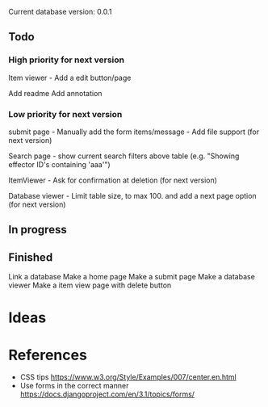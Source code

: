 Current database version: 0.0.1

## Todo
### High priority for next version
Item viewer
	- Add a edit button/page

Add readme
Add annotation

### Low priority for next version
submit page
	- Manually add the form items/message
	- Add file support (for next version)

Search page
	- show current search filters above table (e.g. "Showing effector ID's containing 'aaa'")

ItemViewer
	- Ask for confirmation at deletion (for next version)

Database viewer
	- Limit table size, to max 100. and add a next page option (for next version)

## In progress

## Finished
Link a database
Make a home page
Make a submit page
Make a database viewer
Make a item view page with delete button

# Ideas

# References
- CSS tips
	https://www.w3.org/Style/Examples/007/center.en.html
- Use forms in the correct manner
	https://docs.djangoproject.com/en/3.1/topics/forms/
